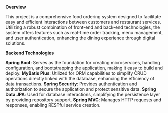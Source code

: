 **Overview**

This project is a comprehensive food ordering system designed to facilitate easy and efficient interactions between customers and restaurant services. Utilizing a robust combination of front-end and back-end technologies, the system offers features such as real-time order tracking, menu management, and user authentication, enhancing the dining experience through digital solutions.

**Backend Technologies**

**Spring Boot**: Serves as the foundation for creating microservices, handling configuration, and bootstrapping the application, making it easy to build and deploy.
**MyBatis Plus**: Utilized for ORM capabilities to simplify CRUD operations directly linked with the database, enhancing the efficiency of data transactions.
**Spring Security**: Provides authentication and authorization to secure the application and protect sensitive data.
**Spring Data JPA**: Used for database interactions, simplifying the persistence layer by providing repository support.
**Spring MVC**: Manages HTTP requests and responses, enabling RESTful service creation.
